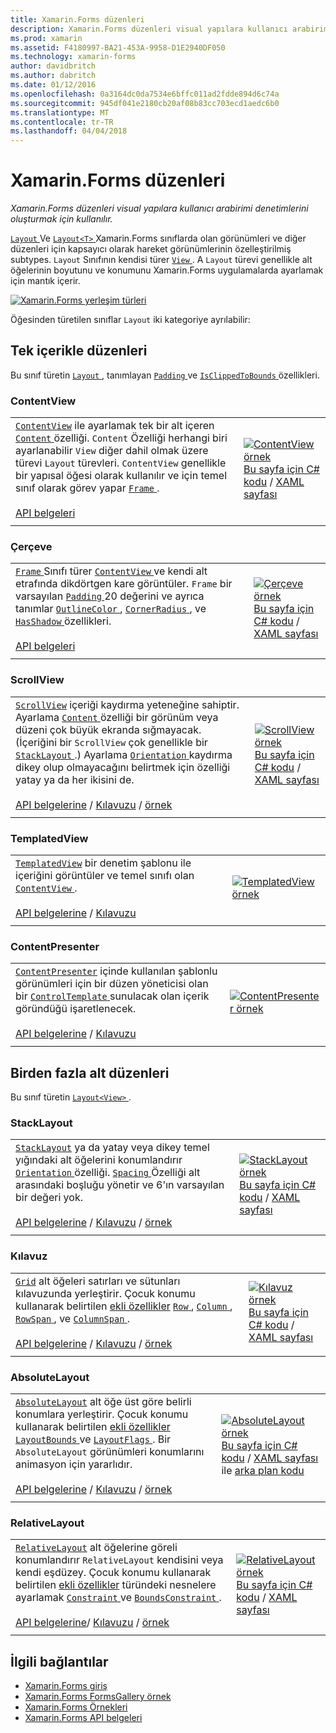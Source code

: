 ```yaml
---
title: Xamarin.Forms düzenleri
description: Xamarin.Forms düzenleri visual yapılara kullanıcı arabirimi denetimlerini oluşturmak için kullanılır.
ms.prod: xamarin
ms.assetid: F4180997-BA21-453A-9958-D1E2940DF050
ms.technology: xamarin-forms
author: davidbritch
ms.author: dabritch
ms.date: 01/12/2016
ms.openlocfilehash: 0a3164dc0da7534e6bffc011ad2fdde894d6c74a
ms.sourcegitcommit: 945df041e2180cb20af08b83cc703ecd1aedc6b0
ms.translationtype: MT
ms.contentlocale: tr-TR
ms.lasthandoff: 04/04/2018
---
```

# <a name="xamarinforms-layouts"></a>Xamarin.Forms düzenleri

_Xamarin.Forms düzenleri visual yapılara kullanıcı arabirimi denetimlerini oluşturmak için kullanılır._

[ `Layout` ](https://developer.xamarin.com/api/type/Xamarin.Forms.Layout) Ve [ `Layout<T>` ](https://developer.xamarin.com/api/type/Xamarin.Forms.Layout%3CT%3E/) Xamarin.Forms sınıflarda olan görünümleri ve diğer düzenleri için kapsayıcı olarak hareket görünümlerinin özelleştirilmiş subtypes. `Layout` Sınıfının kendisi türer [ `View` ](views.md). A `Layout` türevi genellikle alt öğelerinin boyutunu ve konumunu Xamarin.Forms uygulamalarda ayarlamak için mantık içerir.

 [ ![](layouts-images/layouts-sml.png "Xamarin.Forms yerleşim türleri")](layouts-images/layouts.png#lightbox "Xamarin.Forms yerleşim türleri")

Öğesinden türetilen sınıflar `Layout` iki kategoriye ayrılabilir:

## <a name="layouts-with-single-content"></a>Tek içerikle düzenleri

Bu sınıf türetin [ `Layout` ](https://developer.xamarin.com/api/type/Xamarin.Forms.Layout/), tanımlayan [ `Padding` ](https://developer.xamarin.com/api/property/Xamarin.Forms.Layout.Padding/) ve [ `IsClippedToBounds` ](https://developer.xamarin.com/api/property/Xamarin.Forms.Layout.IsClippedToBounds/) özellikleri.

<a name="contentView" />

### <a name="contentview"></a>ContentView

|     |     |
| --- | --- |
| [`ContentView`](https://developer.xamarin.com/api/type/Xamarin.Forms.ContentView/) ile ayarlamak tek bir alt içeren [ `Content` ](https://developer.xamarin.com/api/property/Xamarin.Forms.ContentView.Content/) özelliği. `Content` Özelliği herhangi biri ayarlanabilir `View` diğer dahil olmak üzere türevi `Layout` türevleri. `ContentView` genellikle bir yapısal öğesi olarak kullanılır ve için temel sınıf olarak görev yapar [ `Frame` ](#frame).<br /><br />[API belgeleri](https://developer.xamarin.com/api/type/Xamarin.Forms.ContentView/) | [![ContentView örnek](layouts-images/ContentView.png "ContentView örnek")](layouts-images/ContentView-Large.png#lightbox "ContentView örneği")<br />[Bu sayfa için C# kodu](https://github.com/xamarin/xamarin-forms-samples/blob/master/FormsGallery/FormsGallery/FormsGallery/CodeExamples/ContentViewDemoPage.cs) / [XAML sayfası](https://github.com/xamarin/xamarin-forms-samples/blob/master/FormsGallery/FormsGallery/FormsGallery/XamlExamples/ContentViewDemoPage.xaml) |
|     |     |

<a named="frame" />

### <a name="frame"></a>Çerçeve

|     |     |
| --- | --- |
| [ `Frame` ](https://developer.xamarin.com/api/type/Xamarin.Forms.Frame/) Sınıfı türer [ `ContentView` ](#contentView) ve kendi alt etrafında dikdörtgen kare görüntüler. `Frame` bir varsayılan [ `Padding` ](https://developer.xamarin.com/api/property/Xamarin.Forms.Layout.Padding/) 20 değerini ve ayrıca tanımlar [ `OutlineColor` ](https://developer.xamarin.com/api/property/Xamarin.Forms.Frame.OutlineColor/), [ `CornerRadius` ](https://developer.xamarin.com/api/property/Xamarin.Forms.Frame.CornerRadius/), ve [ `HasShadow` ](https://developer.xamarin.com/api/property/Xamarin.Forms.Frame.HasShadow/)özellikleri.<br /><br />[API belgeleri](https://developer.xamarin.com/api/type/Xamarin.Forms.Frame/) | [![Çerçeve örnek](layouts-images/Frame.png "çerçeve örnek")](layouts-images/Frame-Large.png#lightbox "çerçeve örneği")<br />[Bu sayfa için C# kodu](https://github.com/xamarin/xamarin-forms-samples/blob/master/FormsGallery/FormsGallery/FormsGallery/CodeExamples/FrameDemoPage.cs) / [XAML sayfası](https://github.com/xamarin/xamarin-forms-samples/blob/master/FormsGallery/FormsGallery/FormsGallery/XamlExamples/FrameDemoPage.xaml) |
|     |     |

<a name="scrollView" />

### <a name="scrollview"></a>ScrollView

|     |     |
| --- | --- |
| [`ScrollView`](https://developer.xamarin.com/api/type/Xamarin.Forms.ScrollView/) içeriği kaydırma yeteneğine sahiptir. Ayarlama [ `Content` ](https://developer.xamarin.com/api/property/Xamarin.Forms.ScrollView.Content/) özelliği bir görünüm veya düzeni çok büyük ekranda sığmayacak. (İçeriğini bir `ScrollView` çok genellikle bir [ `StackLayout` ](#stackLayout).) Ayarlama [ `Orientation` ](https://developer.xamarin.com/api/property/Xamarin.Forms.ScrollView.Orientation/) kaydırma dikey olup olmayacağını belirtmek için özelliği yatay ya da her ikisini de.<br /><br />[API belgelerine](https://developer.xamarin.com/api/type/Xamarin.Forms.ScrollView/) / [Kılavuzu](~/xamarin-forms/user-interface/layouts/scroll-view.md) / [örnek](https://developer.xamarin.com/samples/xamarin-forms/UserInterface/Layout/) | [![ScrollView örnek](layouts-images/ScrollView.png "ScrollView örnek")](layouts-images/ScrollView-Large.png#lightbox "ScrollView örneği")<br />[Bu sayfa için C# kodu](https://github.com/xamarin/xamarin-forms-samples/blob/master/FormsGallery/FormsGallery/FormsGallery/CodeExamples/ScrollViewDemoPage.cs) / [XAML sayfası](https://github.com/xamarin/xamarin-forms-samples/blob/master/FormsGallery/FormsGallery/FormsGallery/XamlExamples/ScrollViewDemoPage.xaml) |
|     |     |

### <a name="templatedview"></a>TemplatedView

|     |     |
| --- | --- |
| [`TemplatedView`](https://developer.xamarin.com/api/type/Xamarin.Forms.TemplatedView/) bir denetim şablonu ile içeriğini görüntüler ve temel sınıfı olan [ `ContentView` ](#contentView).<br /><br />[API belgelerine](https://developer.xamarin.com/api/type/Xamarin.Forms.TemplatedView/) / [Kılavuzu](~/xamarin-forms/app-fundamentals/templates/control-templates/index.md) | [![TemplatedView örnek](layouts-images/TemplatedView.png "TemplatedView örnek")](layouts-images/TemplatedView.png#lightbox "TemplatedView örneği") |
|     |     |

### <a name="contentpresenter"></a>ContentPresenter

|     |     |
| --- | --- |
| [`ContentPresenter`](https://developer.xamarin.com/api/type/Xamarin.Forms.ContentPresenter/) içinde kullanılan şablonlu görünümleri için bir düzen yöneticisi olan bir [ `ControlTemplate` ](https://developer.xamarin.com/api/type/Xamarin.Forms.ControlTemplate/) sunulacak olan içerik göründüğü işaretlenecek.<br /><br />[API belgelerine](https://developer.xamarin.com/api/type/Xamarin.Forms.ContentPresenter/) / [Kılavuzu](~/xamarin-forms/app-fundamentals/templates/control-templates/index.md) | [![ContentPresenter örnek](layouts-images/ContentPresenter.png "ContentPresenter örnek")](layouts-images/ContentPresenter.png#lightbox "ContentPresenter örneği") |
|     |     |

## <a name="layouts-with-multiple-children"></a>Birden fazla alt düzenleri

Bu sınıf türetin [ `Layout<View>` ](https://developer.xamarin.com/api/type/Xamarin.Forms.Layout%3CT%3E/).

<a name="stackLayout" />

### <a name="stacklayout"></a>StackLayout

|     |     |
| --- | --- |
| [`StackLayout`](https://developer.xamarin.com/api/type/Xamarin.Forms.StackLayout/) ya da yatay veya dikey temel yığındaki alt öğelerini konumlandırır [ `Orientation` ](https://developer.xamarin.com/api/property/Xamarin.Forms.StackLayout.Orientation/) özelliği. [ `Spacing` ](https://developer.xamarin.com/api/property/Xamarin.Forms.StackLayout.Spacing/) Özelliği alt arasındaki boşluğu yönetir ve 6'ın varsayılan bir değeri yok.<br /><br />[API belgelerine](https://developer.xamarin.com/api/type/Xamarin.Forms.StackLayout/) / [Kılavuzu](~/xamarin-forms/user-interface/layouts/stack-layout.md) / [örnek](https://developer.xamarin.com/samples/xamarin-forms/UserInterface/Layout/)| [![StackLayout örnek](layouts-images/StackLayout.png "StackLayout örnek")](layouts-images/StackLayout-Large.png#lightbox "StackLayout örneği")<br />[Bu sayfa için C# kodu](https://github.com/xamarin/xamarin-forms-samples/blob/master/FormsGallery/FormsGallery/FormsGallery/CodeExamples/StackLayoutDemoPage.cs) / [XAML sayfası]((https://github.com/xamarin/xamarin-forms-samples/blob/master/FormsGallery/FormsGallery/FormsGallery/XamlExamples/StackLayoutDemoPage.xaml)) |
|     |     |

<a name="grid" />

### <a name="grid"></a>Kılavuz

|     |     |
| --- | --- |
| [`Grid`](https://developer.xamarin.com/api/type/Xamarin.Forms.Grid/) alt öğeleri satırları ve sütunları kılavuzunda yerleştirir. Çocuk konumu kullanarak belirtilen [ekli özellikler](~/xamarin-forms/xaml/attached-properties.md) [ `Row` ](https://developer.xamarin.com/api/field/Xamarin.Forms.Grid.RowProperty/), [ `Column` ](https://developer.xamarin.com/api/field/Xamarin.Forms.Grid.ColumnProperty/), [ `RowSpan` ](https://developer.xamarin.com/api/field/Xamarin.Forms.Grid.RowSpanProperty/), ve [ `ColumnSpan` ](https://developer.xamarin.com/api/field/Xamarin.Forms.Grid.ColumnSpanProperty/).<br /><br />[API belgelerine](https://developer.xamarin.com/api/type/Xamarin.Forms.Grid/) / [Kılavuzu](~/xamarin-forms/user-interface/layouts/grid.md) / [örnek](https://developer.xamarin.com/samples/xamarin-forms/UserInterface/Layout/) | [![Kılavuz örnek](layouts-images/Grid.png "kılavuz örnek")](layouts-images/Grid-Large.png#lightbox "kılavuz örneği")<br />[Bu sayfa için C# kodu](https://github.com/xamarin/xamarin-forms-samples/blob/master/FormsGallery/FormsGallery/FormsGallery/CodeExamples/GridDemoPage.cs) / [XAML sayfası]((https://github.com/xamarin/xamarin-forms-samples/blob/master/FormsGallery/FormsGallery/FormsGallery/XamlExamples/GridDemoPage.xaml)) |
|     |     |

### <a name="absolutelayout"></a>AbsoluteLayout

|     |     |
| --- | --- |
| [`AbsoluteLayout`](https://developer.xamarin.com/api/type/Xamarin.Forms.AbsoluteLayout/) alt öğe üst göre belirli konumlara yerleştirir. Çocuk konumu kullanarak belirtilen [ekli özellikler](~/xamarin-forms/xaml/attached-properties.md) [ `LayoutBounds` ](https://developer.xamarin.com/api/field/Xamarin.Forms.AbsoluteLayout.LayoutBoundsProperty/) ve [ `LayoutFlags` ](https://developer.xamarin.com/api/field/Xamarin.Forms.AbsoluteLayout.LayoutFlagsProperty/). Bir `AbsoluteLayout` görünümleri konumlarını animasyon için yararlıdır.<br /><br />[API belgelerine](https://developer.xamarin.com/api/type/Xamarin.Forms.AbsoluteLayout/) / [Kılavuzu](~/xamarin-forms/user-interface/layouts/absolute-layout.md) / [örnek](https://developer.xamarin.com/samples/xamarin-forms/UserInterface/Layout/) | [![AbsoluteLayout örnek](layouts-images/AbsoluteLayout.png "AbsoluteLayout örnek")](layouts-images/AbsoluteLayout-Large.png#lightbox "AbsoluteLayout örneği")<br />[Bu sayfa için C# kodu](https://github.com/xamarin/xamarin-forms-samples/blob/master/FormsGallery/FormsGallery/FormsGallery/CodeExamples/AbsoluteLayoutdDemoPage.cs) / [XAML sayfası](https://github.com/xamarin/xamarin-forms-samples/blob/master/FormsGallery/FormsGallery/FormsGallery/XamlExamples/AbsoluteLayout.xaml) ile [arka plan kodu](https://github.com/xamarin/xamarin-forms-samples/blob/master/FormsGallery/FormsGallery/FormsGallery/XamlExamples/AbsoluteLayout.xaml.cs) |
|     |     |

### <a name="relativelayout"></a>RelativeLayout

|     |     |
| --- | --- |
| [`RelativeLayout`](https://developer.xamarin.com/api/type/Xamarin.Forms.RelativeLayout/) alt öğelerine göreli konumlandırır `RelativeLayout` kendisini veya kendi eşdüzey. Çocuk konumu kullanarak belirtilen [ekli özellikler](~/xamarin-forms/xaml/attached-properties.md) türündeki nesnelere ayarlamak [ `Constraint` ](https://developer.xamarin.com/api/type/Xamarin.Forms.Constraint/) ve [ `BoundsConstraint` ](https://developer.xamarin.com/api/type/Xamarin.Forms.Constraint/).<br /><br />[API belgelerine](https://developer.xamarin.com/api/type/Xamarin.Forms.RelativeLayout/)/ [Kılavuzu](~/xamarin-forms/user-interface/layouts/relative-layout.md) / [örnek](https://developer.xamarin.com/samples/xamarin-forms/UserInterface/Layout/) | [![RelativeLayout örnek](layouts-images/RelativeLayout.png "RelativeLayout örnek")](layouts-images/RelativeLayout-Large.png#lightbox "RelativeLayout örneği")<br />[Bu sayfa için C# kodu](https://github.com/xamarin/xamarin-forms-samples/blob/master/FormsGallery/FormsGallery/FormsGallery/CodeExamples/RelativeLayoutDemoPage.cs) / [XAML sayfası]((https://github.com/xamarin/xamarin-forms-samples/blob/master/FormsGallery/FormsGallery/FormsGallery/XamlExamples/RelativeLayoutDemoPage.xaml)) |
|     |     |

## <a name="related-links"></a>İlgili bağlantılar

- [Xamarin.Forms giriş](~/xamarin-forms/get-started/introduction-to-xamarin-forms.md)
- [Xamarin.Forms FormsGallery örnek](https://developer.xamarin.com/samples/FormsGallery/)
- [Xamarin.Forms Örnekleri](https://developer.xamarin.com/samples/xamarin-forms/all/)
- [Xamarin.Forms API belgeleri](https://developer.xamarin.com/api/root/Xamarin.Forms/)
